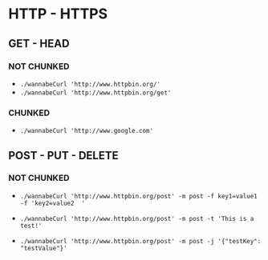 # HTTP - HTTPS

## GET - HEAD

### NOT CHUNKED

- `./wannabeCurl 'http://www.httpbin.org/'`
- `./wannabeCurl 'http://www.httpbin.org/get'`

### CHUNKED

- `./wannabeCurl 'http://www.google.com'`

## POST - PUT - DELETE

### NOT CHUNKED

- `./wannabeCurl 'http://www.httpbin.org/post' -m post -f key1=value1 -f 'key2=value2  '`

- `./wannabeCurl 'http://www.httpbin.org/post' -m post -t 'This is a test!'`

- `./wannabeCurl 'http://www.httpbin.org/post' -m post -j '{"testKey": "testValue"}'`
